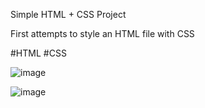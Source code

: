 Simple HTML + CSS Project

First attempts to style an HTML file with CSS

#HTML #CSS

![image](https://github.com/obisaga/Cookbook/assets/134201947/2fd41e46-ed2f-45f6-a17f-02288fb7c891)

![image](https://github.com/obisaga/Cookbook/assets/134201947/f5292d76-1a5d-4ff3-857c-4400a12c6aeb)
